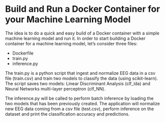 # Build and Run a Docker Container for your Machine Learning Model

The idea is to do a quick and easy build of a Docker container with a simple machine learning model and run it. In order to start building a Docker container for a machine learning model, let’s consider three files: 
-	Dockerfile
-	train.py
-	inference.py

The train.py is  a python script that ingest and normalize EEG data in a csv file (train.csv) and train two models to classify the data (using scikit-learn). The script saves two models: Linear Discriminant Analysis (clf_lda) and Neural Networks multi-layer perceptron (clf_NN). 

The inference.py will be called to perform batch inference by loading the two models that has been previously created. The application will normalize new EEG data coming from a csv file (test.csv), perform inference on the dataset and print the classification accuracy and predictions. 

